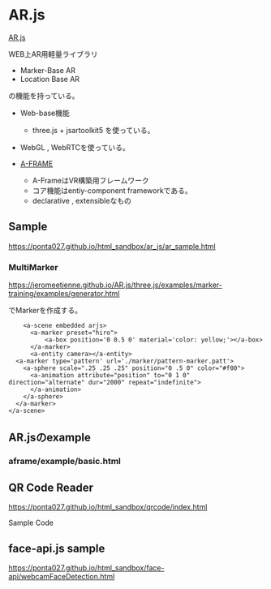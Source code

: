 
# AR.js

[AR.js](https://github.com/jeromeetienne/AR.js)

WEB上AR用軽量ライブラリ

* Marker-Base AR
* Location Base AR

の機能を持っている。

* Web-base機能
    * three.js + jsartoolkit5 を使っている。
* WebGL , WebRTCを使っている。



* [A-FRAME](https://aframe.io/docs/0.9.0/introduction/)
    * A-FrameはVR構築用フレームワーク
    * コア機能はentiy-component frameworkである。
    * declarative , extensibleなもの

    
## Sample 

https://ponta027.github.io/html_sandbox/ar_js/ar_sample.html

### MultiMarker


https://jeromeetienne.github.io/AR.js/three.js/examples/marker-training/examples/generator.html

でMarkerを作成する。

```
    <a-scene embedded arjs>
      <a-marker preset="hiro">
          <a-box position='0 0.5 0' material='color: yellow;'></a-box>
      </a-marker>
      <a-entity camera></a-entity>
  <a-marker type='pattern' url='./marker/pattern-marker.patt'>
    <a-sphere scale=".25 .25 .25" position="0 .5 0" color="#f00">
      <a-animation attribute="position" to="0 1 0" direction="alternate" dur="2000" repeat="indefinite">
      </a-animation>
    </a-sphere>
  </a-marker>
</a-scene>
```


## AR.jsのexample

### aframe/example/basic.html


## QR Code Reader

https://ponta027.github.io/html_sandbox/qrcode/index.html

Sample Code 




## face-api.js sample


https://ponta027.github.io/html_sandbox/face-api/webcamFaceDetection.html

